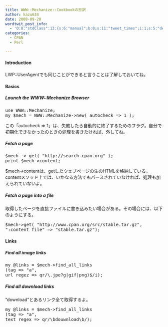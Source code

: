 ```yaml
---
title: WWW::Mechanize::Cookbookの抄訳
author: kazu634
date: 2008-09-20
wordtwit_post_info:
  - 'O:8:"stdClass":13:{s:6:"manual";b:0;s:11:"tweet_times";i:1;s:5:"delay";i:0;s:7:"enabled";i:1;s:10:"separation";s:2:"60";s:7:"version";s:3:"3.7";s:14:"tweet_template";b:0;s:6:"status";i:2;s:6:"result";a:0:{}s:13:"tweet_counter";i:2;s:13:"tweet_log_ids";a:1:{i:0;i:4283;}s:9:"hash_tags";a:0:{}s:8:"accounts";a:1:{i:0;s:7:"kazu634";}}'
categories:
  - CPAN
  - Perl

---
```

<div class="section">
<h4>
    Introduction
</h4>
  
<p>
    LWP::UserAgentでも同じことができると言うことは了解しておいてね。
</p>
  
<h4>
    Basics
</h4>
  
<h5>
    Launch the WWW::Mechanize Browser
</h5>
  
<pre class="syntax-highlight">
<span class="synStatement">use </span>WWW::Mechanize;
<span class="synStatement">my</span> <span class="synIdentifier">$mech</span> = WWW::Mechanize-&#62;<span class="synStatement">new</span>( <span class="synConstant">autocheck </span>=&#62; <span class="synConstant">1</span> );
</pre>
  
<p>
    この「autocheck => 1」は、失敗したら自動的に終了するためのフラグ。自分で初期化できなかったのときの処理を書きたければ、外してね。
</p>
  
<h5>
    Fetch a page
</h5>
  
<pre class="syntax-highlight">
<span class="synIdentifier">$mech</span> -&#62; get( <span class="synConstant">&#34;http://search.cpan.org&#34;</span> );
<span class="synStatement">print</span> <span class="synIdentifier">$mech</span>-&#62;content;
</pre>
  
<p>
    $mech->contentは、getしたウェブページの生のHTMLを格納している。contentメソッド上では、いかなる方法でもパースされていなければ、処理も加えられていないよ。
</p>
  
<h5>
    Fetch a page into a file
</h5>
  
<p>
    取得したページを直接ファイルに書き込みたい場合がある。その場合には、以下のようにする。
</p>
  
<pre class="syntax-highlight">
<span class="synIdentifier">$mech</span>-&#62;get( <span class="synConstant">&#34;http://www.cpan.org/src/stable.tar.gz&#34;</span>,
<span class="synConstant">&#34;:content_file&#34;</span> =&#62; <span class="synConstant">&#34;stable.tar.gz&#34;</span>);
</pre>
  
<h4>
    Links
</h4>
  
<h5>
    Find all image links
</h5>
  
<pre class="syntax-highlight">
<span class="synStatement">my</span> <span class="synIdentifier">@links</span> = <span class="synIdentifier">$mech</span>-&#62;find_all_links
(<span class="synConstant">tag </span>=&#62; <span class="synConstant">&#34;a&#34;</span>,
<span class="synConstant">url_regez </span>=&#62; <span class="synConstant">qr/</span><span class="synSpecial">\.</span><span class="synConstant">jpe</span><span class="synSpecial">?</span><span class="synConstant">g|gif|png</span><span class="synSpecial">)</span><span class="synConstant">$/i</span>);
</pre>
  
<h5>
    Find all download links
</h5>
  
<p>
    &#8220;download&#8221;とあるリンク全て取得するよ。
</p>
  
<pre class="syntax-highlight">
<span class="synStatement">my</span> <span class="synIdentifier">@links</span> = <span class="synIdentifier">$mech</span>-&#62;find_all_links
(<span class="synConstant">tag </span>=&#62; <span class="synConstant">&#34;a&#34;</span>,
<span class="synConstant">text_regex </span>=&#62; <span class="synConstant">qr/</span><span class="synSpecial">\b</span><span class="synConstant">douwnload</span><span class="synSpecial">\b</span><span class="synConstant">/</span>);
</pre>
</div>
